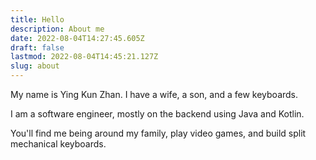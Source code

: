 ```yaml
---
title: Hello
description: About me
date: 2022-08-04T14:27:45.605Z
draft: false
lastmod: 2022-08-04T14:45:21.127Z
slug: about
---
```


My name is Ying Kun Zhan. I have a wife, a son, and a few keyboards.

I am a software engineer, mostly on the backend using Java and Kotlin. 

You'll find me being around my family, play video games, and build split mechanical keyboards.